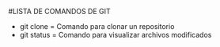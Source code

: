 #LISTA DE COMANDOS DE GIT

- git clone <URL>  = Comando para clonar un repositorio
- git status       = Comando para visualizar archivos modificados
